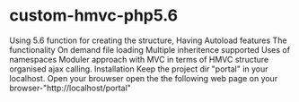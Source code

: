 # custom-hmvc-php5.6

Using 5.6 function for creating the structure,
Having Autoload features
The functionality On demand file loading
Multiple inheritence supported
Uses of namespaces
Moduler approach with MVC in terms of HMVC structure
organised ajax calling.
Installation Keep the project dir "portal" in your localhost. Open your brouwser open the the following web page on your browser-"http://localhost/portal"

